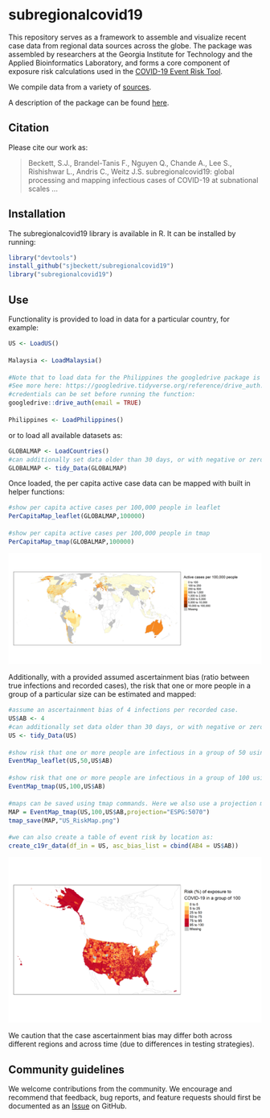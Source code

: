 # subregionalcovid19

This repository serves as a framework to assemble and visualize recent case data from regional data sources across the globe. The package was assembled by researchers at the Georgia Institute for Technology and the Applied Bioinformatics Laboratory, and forms a core component of exposure risk calculations used in the [COVID-19 Event Risk Tool](https://covid19risk.biosci.gatech.edu/).

We compile data from a variety of [sources](https://github.com/sjbeckett/subregionalcovid19/blob/main/DataSources.md).

A description of the package can be found [here](https://github.com/sjbeckett/subregionalcovid19/tree/main/Paper/Paper.pdf).

## Citation

Please cite our work as:
> Beckett, S.J., Brandel-Tanis F., Nguyen Q., Chande A., Lee S., Rishishwar L., Andris C., Weitz J.S. subregionalcovid19: global processing and mapping infectious cases of COVID-19 at subnational scales ...

## Installation

The subregionalcovid19 library is available in R. It can be installed by running:

```R
library("devtools")
install_github("sjbeckett/subregionalcovid19")
library("subregionalcovid19")
```

## Use

Functionality is provided to load in data for a particular country, for example:
```R
US <- LoadUS()

Malaysia <- LoadMalaysia()

#Note that to load data for the Philippines the googledrive package is used, requiring users google credentials.
#See more here: https://googledrive.tidyverse.org/reference/drive_auth.html
#credentials can be set before running the function:
googledrive::drive_auth(email = TRUE)

Philippines <- LoadPhilippines()
```
or to load all available datasets as:

```R
GLOBALMAP <- LoadCountries()
#can additionally set data older than 30 days, or with negative or zero differences in active cases to NA.
GLOBALMAP <- tidy_Data(GLOBALMAP) 
```

Once loaded, the per capita active case data can be mapped with built in helper functions: 
```R
#show per capita active cases per 100,000 people in leaflet
PerCapitaMap_leaflet(GLOBALMAP,100000)

#show per capita active cases per 100,000 people in tmap
PerCapitaMap_tmap(GLOBALMAP,100000)
```

![Active cases per capita across the globe](/examples/Global_pc_tmap.png)

Additionally, with a provided assumed ascertainment bias (ratio between true infections and recorded cases), the risk that one or more people in a group of a particular size can be estimated and mapped:

```R
#assume an ascertainment bias of 4 infections per recorded case.
US$AB <- 4 
#can additionally set data older than 30 days, or with negative or zero differences in active cases to NA.
US <- tidy_Data(US)

#show risk that one or more people are infectious in a group of 50 using leaflet
EventMap_leaflet(US,50,US$AB)

#show risk that one or more people are infectious in a group of 100 using tmap
EventMap_tmap(US,100,US$AB)

#maps can be saved using tmap commands. Here we also use a projection more suited to the US:
MAP = EventMap_tmap(US,100,US$AB,projection="ESPG:5070")
tmap_save(MAP,"US_RiskMap.png")

#we can also create a table of event risk by location as:
create_c19r_data(df_in = US, asc_bias_list = cbind(AB4 = US$AB))
```

![event risk in the US](/examples/US_RiskMap.png)

We caution that the case ascertainment bias may differ both across different regions and across time (due to differences in testing strategies).


## Community guidelines

We welcome contributions from the community. We encourage and recommend that feedback, bug reports, and feature requests should first be documented as an [Issue](https://github.com/sjbeckett/subregionalcovid19/issues/) on GitHub.
